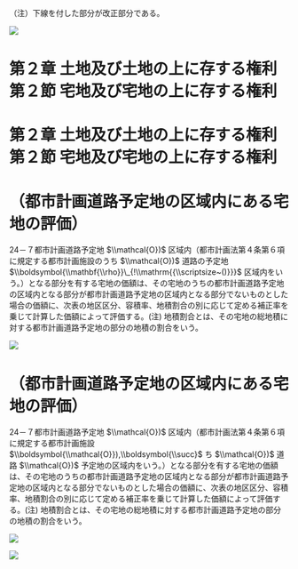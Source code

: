 （注）下線を付した部分が改正部分である。

![](https://www.nta.go.jp/tmp/208607e1-efc3-4f22-bc27-83330d34e951/images/08ea6bf5a0bd041ccb5bac92b7c7c58589cd487bd9f71c32216b4d7ec5f8356c.jpg)

# 第２章 土地及び土地の上に存する権利第２節 宅地及び宅地の上に存する権利

# 第２章 土地及び土地の上に存する権利第２節 宅地及び宅地の上に存する権利

# （都市計画道路予定地の区域内にある宅地の評価）

24－７都市計画道路予定地 $\\mathcal{O})$ 区域内（都市計画法第４条第６項に規定する都市計画施設のうち $\\mathcal{O})$ 道路の予定地 $\\boldsymbol{\\mathbf{\\rho}}\_{!\\mathrm{{\\scriptsize~()}}}$ 区域内をいう。）となる部分を有する宅地の価額は、その宅地のうちの都市計画道路予定地の区域内となる部分が都市計画道路予定地の区域内となる部分でないものとした場合の価額に、次表の地区区分、容積率、地積割合の別に応じて定める補正率を乗じて計算した価額によって評価する。(注) 地積割合とは、その宅地の総地積に対する都市計画道路予定地の部分の地積の割合をいう。

![](https://www.nta.go.jp/tmp/208607e1-efc3-4f22-bc27-83330d34e951/images/8b7ec3f2156e883aadee73165ea151c550a3e254600d66eda2b9e13fcc319391.jpg)

# （都市計画道路予定地の区域内にある宅地の評価）

24－７都市計画道路予定地 $\\mathcal{O})$ 区域内（都市計画法第４条第６項に規定する都市計画施設 $\\boldsymbol{\\mathcal{O}}),\\boldsymbol{\\succ}$ ち $\\mathcal{O})$ 道路 $\\mathcal{O})$ 予定地の区域内をいう。）となる部分を有する宅地の価額は、その宅地のうちの都市計画道路予定地の区域内となる部分が都市計画道路予定地の区域内となる部分でないものとした場合の価額に、次表の地区区分、容積率、地積割合の別に応じて定める補正率を乗じて計算した価額によって評価する。(注) 地積割合とは、その宅地の総地積に対する都市計画道路予定地の部分の地積の割合をいう。

![](https://www.nta.go.jp/tmp/208607e1-efc3-4f22-bc27-83330d34e951/images/374758bc6310030188d0c451bdd2b8131e4957bf2dd8722180d49ff5d9bc401b.jpg)

![](https://www.nta.go.jp/tmp/208607e1-efc3-4f22-bc27-83330d34e951/images/d791f9e8420d60dee665628ce3c85a76a4c869db91ca354625aaa9fe970fb15a.jpg)
